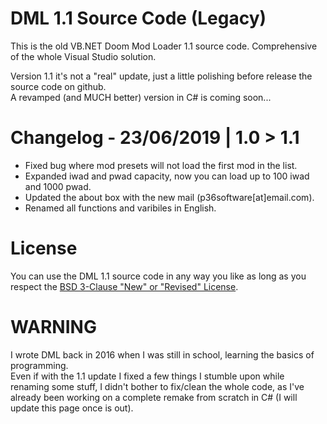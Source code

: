 # DML 1.1 Source Code (Legacy)
This is the old VB.NET Doom Mod Loader 1.1 source code. Comprehensive of the whole Visual Studio solution.

Version 1.1 it's not a "real" update, just a little polishing before release the source code on github.<br>
A revamped (and MUCH better) version in C# is coming soon...

# Changelog - 23/06/2019 | 1.0 > 1.1
<ul>
  <li>Fixed bug where mod presets will not load the first mod in the list.</li>
  <li>Expanded iwad and pwad capacity, now you can load up to 100 iwad and 1000 pwad.</li>
  <li>Updated the about box with the new mail (p36software[at]email.com).</li>
  <li>Renamed all functions and varibiles in English.</li>
</ul>

# License
You can use the DML 1.1 source code in any way you like as long as you respect the <a href="https://github.com/Premo36/DML_Legacy/blob/master/LICENSE">BSD 3-Clause "New" or "Revised" License</a>.

# WARNING
I wrote DML back in 2016 when I was still in school, learning the basics of programming.<br>
Even if with the 1.1 update I fixed a few things I stumble upon while renaming some stuff, I didn't bother to fix/clean the whole code, as I've already been working on a complete remake from scratch in C# (I will update this page once is out).  
